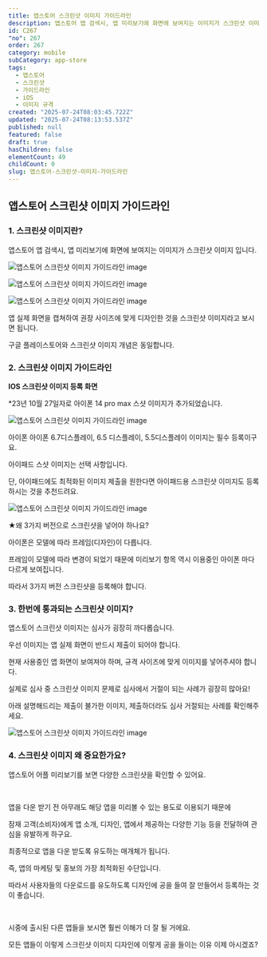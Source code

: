 ```yaml
---
title: 앱스토어 스크린샷 이미지 가이드라인
description: 앱스토어 앱 검색시, 앱 미리보기에 화면에 보여지는 이미지가 스크린샷 이미지 입니다. 앱 실제 화면을 캡쳐하여 권장 사이즈에 맞게 디자인한 것을 스크린샷 이미지라고 보시면 됩니다. 구글 플레이스토어와 스크린샷 이미지 개념은 동일합니다.
id: C267
"no": 267
order: 267
category: mobile
subCategory: app-store
tags:
  - 앱스토어
  - 스크린샷
  - 가이드라인
  - iOS
  - 이미지 규격
created: "2025-07-24T08:03:45.722Z"
updated: "2025-07-24T08:13:53.537Z"
published: null
featured: false
draft: true
hasChildren: false
elementCount: 49
childCount: 0
slug: 앱스토어-스크린샷-이미지-가이드라인
---
```


## 앱스토어 스크린샷 이미지 가이드라인



### 1. 스크린샷 이미지란?



앱스토어 앱 검색시, 앱 미리보기에 화면에 보여지는 이미지가 스크린샷 이미지 입니다.

![앱스토어 스크린샷 이미지 가이드라인 image](https://image.lemoncloud.io/0df5f90e-3986-4cf1-a070-80e30f8f3dff)

![앱스토어 스크린샷 이미지 가이드라인 image](https://image.lemoncloud.io/7c79621c-b24d-4f25-b7d8-ae1b29d77ed7)

![앱스토어 스크린샷 이미지 가이드라인 image](https://image.lemoncloud.io/8c3409d3-2e01-4295-9014-3ad30b949eaf)

앱 실제 화면을 캡쳐하여 권장 사이즈에 맞게 디자인한 것을 스크린샷 이미지라고 보시면 됩니다.

구글 플레이스토어와 스크린샷 이미지 개념은 동일합니다.



### 2. 스크린샷 이미지 가이드라인



**IOS 스크린샷 이미지 등록 화면**

*23년 10월 27일자로 아이폰 14 pro max 스샷 이미지가 추가되었습니다.​

![앱스토어 스크린샷 이미지 가이드라인 image](https://image.lemoncloud.io/1a51d82a-0784-4eb7-adbc-46b2de72d45f)

아이폰 아이폰 6.7디스플레이, 6.5 디스플레이, 5.5디스플레이 이미지는 필수 등록이구요.

아이패드 스샷 이미지는 선택 사항입니다.

단, 아이패드에도 최적화된 이미지 제출을 원한다면 아이패드용 스크린샷 이미지도 등록하시는 것을 추천드려요.

![앱스토어 스크린샷 이미지 가이드라인 image](https://image.lemoncloud.io/7e7b0e81-7c11-4611-8e56-64f6010b47a0)



★왜 3가지 버전으로 스크린샷을 넣어야 하나요?

아이폰은 모델에 따라 프레임(디자인)이 다릅니다.

프레임이 모델에 따라 변경이 되었기 때문에 미리보기 항목 역시 이용중인 아이폰 마다 다르게 보여집니다.

따라서 3가지 버전 스크린샷을 등록해야 합니다.



### 3. 한번에 통과되는 스크린샷 이미지?



앱스토어 스크린샷 이미지는 심사가 굉장히 까다롭습니다.

우선 이미지는 앱 실제 화면이 반드시 제출이 되어야 합니다.

현재 사용중인 앱 화면이 보여져야 하며, 규격 사이즈에 맞게 이미지를 넣어주셔야 합니다.

실제로 심사 중 스크린샷 이미지 문제로 심사에서 거절이 되는 사례가 굉장히 많아요!

아래 설명해드리는 제출이 불가한 이미지, 제출하더라도 심사 거절되는 사례를 확인해주세요.

![앱스토어 스크린샷 이미지 가이드라인 image](https://image.lemoncloud.io/4223d549-0276-4532-b9ad-dd4a069f8d5c)



### 4. 스크린샷 이미지 왜 중요한가요?



앱스토어 어플 미리보기를 보면 다양한 스크린샷을 확인할 수 있어요.

​

앱을 다운 받기 전 아무래도 해당 앱을 미리볼 수 있는 용도로 이용되기 때문에

잠재 고객(소비자)에게 앱 소개, 디자인, 앱에서 제공하는 다양한 기능 등을 전달하여 관심을 유발하게 하구요.

최종적으로 앱을 다운 받도록 유도하는 매개체가 됩니다.

즉, 앱의 마케팅 및 홍보의 가장 최적화된 수단입니다.

따라서 사용자들의 다운로드를 유도하도록 디자인에 공을 들여 잘 만들어서 등록하는 것이 좋습니다.

​

시중에 출시된 다른 앱들을 보시면 훨씬 이해가 더 잘 될 거에요.

모든 앱들이 이렇게 스크린샷 이미지 디자인에 이렇게 공을 들이는 이유 이제 아시겠죠?
